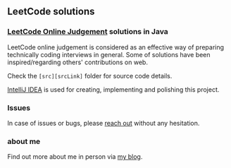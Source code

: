 LeetCode solutions
------------------
### [LeetCode Online Judgement][onlineJudgement] solutions in Java
LeetCode online judgement is considered as an effective way of preparing technically coding interviews in general. Some of solutions have been inspired/regarding others' contributions on web.

Check the `[src][srcLink]` folder for source code details.

[IntelliJ IDEA][intellijLink] is used for creating, implementing and polishing this project.

### Issues
In case of issues or bugs, please [reach out][email] without any hesitation.

### about me
Find out more about me in person via [my blog][blogLink].

[onlineJudgement]: http://leetcode.com/onlinejudge
[email]: mailto:dev.yongwen@gmail.com
[blogLink]: http://blog.heropotato.com/
[intellijLink]: http://www.jetbrains.com/idea/
[srcLink]: https://github.com/heropotato/LeetCode/tree/master/src
